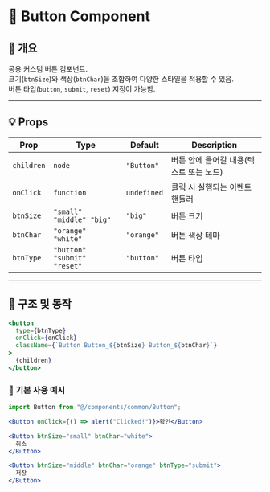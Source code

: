 # 🧩 Button Component

## 📖 개요
공용 커스텀 버튼 컴포넌트.\
크기(`btnSize`)와 색상(`btnChar`)을 조합하여 다양한 스타일을 적용할 수 있음.\
버튼 타입(`button`, `submit`, `reset`) 지정이 가능함.

---

## 💡 Props

| Prop | Type | Default | Description |
|------|------|----------|-------------|
| `children` | `node` | `"Button"` | 버튼 안에 들어갈 내용(텍스트 또는 노드) |
| `onClick` | `function`  | `undefined` | 클릭 시 실행되는 이벤트 핸들러 |
| `btnSize` | `"small" "middle" "big"` | `"big"` | 버튼 크기 |
| `btnChar` | `"orange" "white"` | `"orange"` | 버튼 색상 테마 |
| `btnType` | `"button" "submit" "reset"` | `"button"` | 버튼 타입 |

---

## 🧰 구조 및 동작

```jsx
<button
  type={btnType}
  onClick={onClick}
  className={`Button Button_${btnSize} Button_${btnChar}`}
>
  {children}
</button>

```

### 🧰 기본 사용 예시
``` jsx
import Button from "@/components/common/Button";

<Button onClick={() => alert("Clicked!")}>확인</Button>

<Button btnSize="small" btnChar="white">
  취소
</Button>

<Button btnSize="middle" btnChar="orange" btnType="submit">
  저장
</Button>
```



